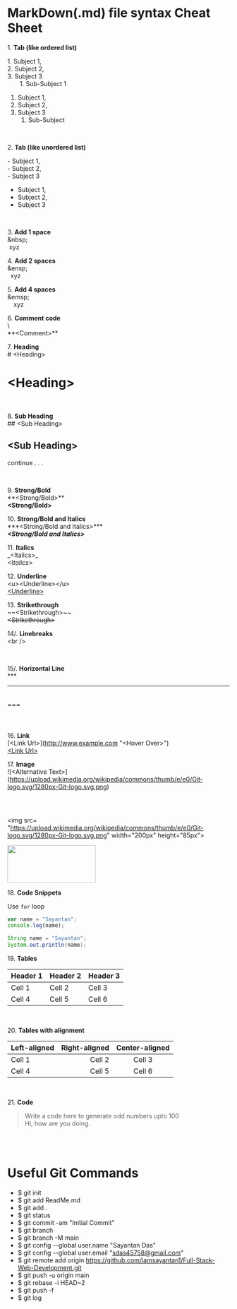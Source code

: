 # MarkDown(.md) file syntax Cheat Sheet
1\. **Tab (like ordered list)** <br />

1\. Subject 1, <br />
2\. Subject 2, <br />
3\. Subject 3 <br />
&emsp;&emsp;1\. Sub-Subject 1 <br />

1. Subject 1,
2. Subject 2,
3. Subject 3
   1. Sub-Subject

<br />

2\. **Tab (like unordered list)** <br />

\- Subject 1, <br />
\- Subject 2, <br />
\- Subject 3 <br />


- Subject 1,
- Subject 2,
- Subject 3

<br />

3\. **Add 1 space** <br />
\&nbsp; <br />
&nbsp;xyz <br />

4\. **Add 2 spaces** <br />
\&ensp; <br />
&ensp;xyz <br />

5\. **Add 4 spaces** <br />
\&emsp; <br />
&emsp;xyz <br />

6\.  **Comment code** <br />
\\ <br />
\**\<Comment>**

7\. **Heading** <br />
\# \<Heading> 
# \<Heading> 

<br />

8\. **Sub Heading** <br />
\## \<Sub Heading> <br />
## \<Sub Heading> 

continue . . . 

<br />

9\.  **Strong/Bold** <br />
\**\<Strong/Bold>** <br>
**\<Strong/Bold>** <br>

10\.  **Strong/Bold and Italics** <br />
\*\*\*\<Strong/Bold and Italics>*** <br>
***\<Strong/Bold and Italics>*** <br>

11\.  **Italics** <br />
\_\<Italics>_ &nbsp; <br>
_\<Italics>_ &nbsp; <br>

12\.  **Underline** <br />
\<u>\<Underline>\</u> <br>
<u>\<Underline></u> <br>

13\. **Strikethrough** <br />
\~~\<Strikethrough>~~ <br />
~~\<Strikethrough>~~ <br />

14/. **Linebreaks** <br />
\<br />
<br />

<br />

15/. **Horizontal Line** <br />
\***
***
\---
---
<br />

16\. **Link** <br />
\[\<Link Url>](http://www.example.com "\<Hover Over>") <br />
[\<Link Url>](http://www.example.com "<Hover Over>") <br />

17\.  **Image** <br />
\!\[\<Alternative Text>](https://upload.wikimedia.org/wikipedia/commons/thumb/e/e0/Git-logo.svg/1280px-Git-logo.svg.png)

![<Alternative Text>](https://upload.wikimedia.org/wikipedia/commons/thumb/e/e0/Git-logo.svg/1280px-Git-logo.svg.png)

<br />

\<img src= "https://upload.wikimedia.org/wikipedia/commons/thumb/e/e0/Git-logo.svg/1280px-Git-logo.svg.png" width="200px" height="85px">

<img src= "https://upload.wikimedia.org/wikipedia/commons/thumb/e/e0/Git-logo.svg/1280px-Git-logo.svg.png" width="200px" height="85px">

<br />

18\. **Code Snippets** <br />

Use `for` loop
```javascript
var name = "Sayantan";
console.log(name);
```
```java
String name = "Sayantan";
System.out.println(name);
```

19\. **Tables** <br />

| Header 1 | Header 2 | Header 3 |
|----------|----------|----------|
| Cell 1   | Cell 2   | Cell 3   |
| Cell 4   | Cell 5   | Cell 6   |

 <br />

20\. **Tables with alignment** <br />

| Left-aligned | Right-aligned | Center-aligned |
|:------------|-------------:|:-------------:|
| Cell 1      |    Cell 2     |    Cell 3     |
| Cell 4      |    Cell 5     |    Cell 6     |

<br />

21\. **Code** <br /> 
>Write a code here to generate odd numbers upto 100 <br /> Hi, how are you doing. 

<br /> 

<br /> 

# Useful Git Commands
- $ git init
- $ git add ReadMe.md
- $ git add .
- $ git status
- $ git commit -am "Initial Commit"
- $ git branch
- $ git branch -M main
- $ git config --global user.name "Sayantan Das"
- $ git config --global user.email "sdas45758@gmail.com"
- $ git remote add origin https://github.com/iamsayantan1/Full-Stack-Web-Development.git
- $ git push -u origin main
- $ git rebase -i HEAD~2
- $ git push -f
- $ git log